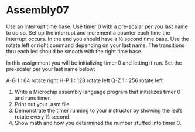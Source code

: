 # Assembly07

Use an interrupt time base.   Use timer 0 with a pre-scalar per you last name to do so.  Set up the interrupt and increment a counter each time the interrupt occurs.  In the end you should have a ½ second time base. Use the rotate left or right command depending on your last name. The transitions thru each led should be smooth with the right time base.

In this assignment you will be initializing timer 0 and letting it run.  Set the pre-scaler per your last name below:
 
 
A-G  1 : 64 rotate right
H-P 1 : 128 rotate left
Q-Z  1 : 256 rotate left

1.	Write a Microchip assembly language program that initializes timer 0 and runs timer.
2.	Print out your .asm  file.
3.	Demonstrate the timer running to your instructor by showing the led’s rotate every ½ second.
4.	Show math and how you determined the number stuffed into timer 0.
